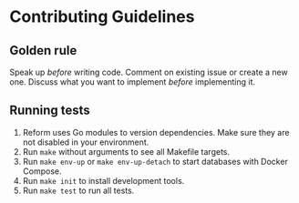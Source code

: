 # Contributing Guidelines

## Golden rule

Speak up _before_ writing code. Comment on existing issue or create a new one. Discuss what
you want to implement _before_ implementing it.


## Running tests

1. Reform uses Go modules to version dependencies. Make sure they are not disabled in your environment.
2. Run `make` without arguments to see all Makefile targets.
3. Run `make env-up` or `make env-up-detach` to start databases with Docker Compose.
4. Run `make init` to install development tools.
5. Run `make test` to run all tests.

